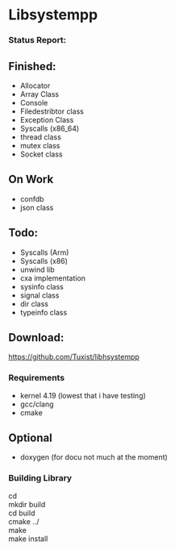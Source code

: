 # Libsystempp
### Status Report:
## Finished:
- Allocator
- Array Class
- Console
- Filedestribtor class
- Exception Class
- Syscalls (x86_64)
- thread class
- mutex class
- Socket class

## On Work
- confdb
- json class

## Todo:
- Syscalls (Arm)
- Syscalls (x86)
- unwind lib
- cxa implementation
- sysinfo class
- signal class
- dir class
- typeinfo class

## Download:
https://github.com/Tuxist/libhsystempp

### Requirements
- kernel 4.19 (lowest that i have testing)
- gcc/clang
- cmake

## Optional
- doxygen (for docu not much at the moment)

### Building Library
cd <libpath> <br/>
mkdir build <br/>
cd build <br/>
cmake ../ <br/>
make <br/>
make install <br/>
